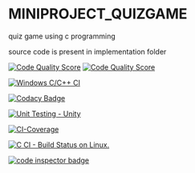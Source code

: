 # MINIPROJECT_QUIZGAME
quiz game using c programming


source code is present in implementation folder


[![Code Quality Score](https://www.code-inspector.com/project/24689/score/svg)](<https://frontend.code-inspector.com/public/project/24689/MINIPROJECT_QUIZGAME/dashboard>)
[![Code Quality Score](https://www.code-inspector.com/project/24689/status/svg)](<https://frontend.code-inspector.com/public/project/24689/MINIPROJECT_QUIZGAME/dashboard>)


[![Windows C/C++ CI](https://github.com/spoortinaik99/MINIPROJECT_QUIZGAME/actions/workflows/main.yml/badge.svg)](https://github.com/spoortinaik99/MINIPROJECT_QUIZGAME/actions/workflows/main.yml)


[![Codacy Badge](https://app.codacy.com/project/badge/Grade/8ecdc642a3334ea197c62e5dec46e02a)](https://www.codacy.com/gh/spoortinaik99/MINIPROJECT_QUIZGAME/dashboard?utm_source=github.com&amp;utm_medium=referral&amp;utm_content=spoortinaik99/MINIPROJECT_QUIZGAME&amp;utm_campaign=Badge_Grade)


[![Unit Testing - Unity](https://github.com/spoortinaik99/MINIPROJECT_QUIZGAME/actions/workflows/unity.yml/badge.svg)](https://github.com/spoortinaik99/MINIPROJECT_QUIZGAME/actions/workflows/unity.yml)

[![CI-Coverage](https://github.com/spoortinaik99/MINIPROJECT_QUIZGAME/actions/workflows/code_coverage.yml/badge.svg)](https://github.com/spoortinaik99/MINIPROJECT_QUIZGAME/actions/workflows/code_coverage.yml)

[![C CI - Build Status on Linux.](https://github.com/spoortinaik99/MINIPROJECT_QUIZGAME/actions/workflows/c-buildWin.yml/badge.svg)](https://github.com/spoortinaik99/MINIPROJECT_QUIZGAME/actions/workflows/c-buildWin.yml)

<a href="https://frontend.code-inspector.com/public/user/github/spoortinaik99">
   <img src="https://code-inspector.com/public/badge/user/github/spoortinaik99?style=light" alt="code inspector badge" />
</a>
